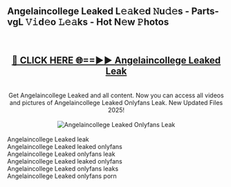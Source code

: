 <h2>Angelaincollege Leaked L𝚎𝚊k𝚎d 𝙽u𝚍𝚎s - Parts-vgL 𝚅𝚒d𝚎o 𝙻𝚎𝚊ks - Hot N𝚎w 𝙿hotos </h2>
<br>
<div align="center">
<h2><a href="https://213.232.235.80/live/video.php?q=angelaincollege-leaked" rel="nofollow">🔴 CLICK HERE 🌐==►► Angelaincollege Leaked Leak</a></h2>
<br>
Get Angelaincollege Leaked and all content. Now you can access all videos and pictures of Angelaincollege Leaked Onlyfans Leak. New Updated Files 2025!
<br>
<br>
<a href="https://213.232.235.80/live/video.php?q=angelaincollege-leaked" rel="nofollow" data-target="animated-image.originalLink"><img src="https://i.imgur.com/1EjSzPs.png" alt="Angelaincollege Leaked Onlyfans Leak" style="max-width: 100%; display: inline-block;" data-target="animated-image.originalImage"></a>
</div>
<br>
Angelaincollege Leaked leak<br>
Angelaincollege Leaked leaked onlyfans<br>
Angelaincollege Leaked onlyfans leak<br>
Angelaincollege Leaked leaked onlyfans<br>
Angelaincollege Leaked onlyfans leaks<br>
Angelaincollege Leaked onlyfans porn
